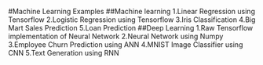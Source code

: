 #Machine Learning Examples
##Machine learning
1.Linear Regression using Tensorflow
2.Logistic Regression using Tensorflow
3.Iris Classification
4.Big Mart Sales Prediction
5.Loan Prediction
##Deep Learning
1.Raw Tensorflow implementation of Neural Network
2.Neural Network using Numpy
3.Employee Churn Prediction using ANN
4.MNIST Image Classifier using CNN
5.Text Generation using RNN
